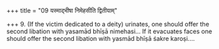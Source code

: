 +++
title = "09 यस्माद्भीषा निमेहसीति द्वितीयाम्"

+++
9. (If the victim dedicated to a deity) urinates, one should offer the second libation with yasamād bhīṣā nimehasi... If it evacuates faces one should offer the second libation with yasmād bhīṣā śakre karoṣi....

